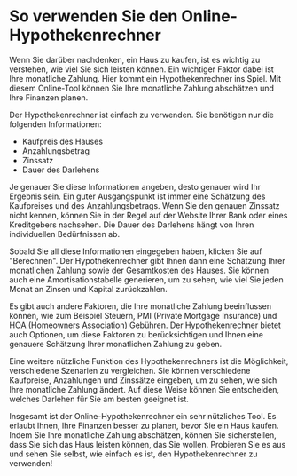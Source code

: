 So verwenden Sie den Online-Hypothekenrechner
=============================================

Wenn Sie darüber nachdenken, ein Haus zu kaufen, ist es wichtig zu verstehen, wie viel Sie sich leisten können. Ein wichtiger Faktor dabei ist Ihre monatliche Zahlung. Hier kommt ein Hypothekenrechner ins Spiel. Mit diesem Online-Tool können Sie Ihre monatliche Zahlung abschätzen und Ihre Finanzen planen.

Der Hypothekenrechner ist einfach zu verwenden. Sie benötigen nur die folgenden Informationen:

- Kaufpreis des Hauses
- Anzahlungsbetrag
- Zinssatz
- Dauer des Darlehens

Je genauer Sie diese Informationen angeben, desto genauer wird Ihr Ergebnis sein. Ein guter Ausgangspunkt ist immer eine Schätzung des Kaufpreises und des Anzahlungsbetrags. Wenn Sie den genauen Zinssatz nicht kennen, können Sie in der Regel auf der Website Ihrer Bank oder eines Kreditgebers nachsehen. Die Dauer des Darlehens hängt von Ihren individuellen Bedürfnissen ab.

Sobald Sie all diese Informationen eingegeben haben, klicken Sie auf "Berechnen". Der Hypothekenrechner gibt Ihnen dann eine Schätzung Ihrer monatlichen Zahlung sowie der Gesamtkosten des Hauses. Sie können auch eine Amortisationstabelle generieren, um zu sehen, wie viel Sie jeden Monat an Zinsen und Kapital zurückzahlen.

Es gibt auch andere Faktoren, die Ihre monatliche Zahlung beeinflussen können, wie zum Beispiel Steuern, PMI (Private Mortgage Insurance) und HOA (Homeowners Association) Gebühren. Der Hypothekenrechner bietet auch Optionen, um diese Faktoren zu berücksichtigen und Ihnen eine genauere Schätzung Ihrer monatlichen Zahlung zu geben.

Eine weitere nützliche Funktion des Hypothekenrechners ist die Möglichkeit, verschiedene Szenarien zu vergleichen. Sie können verschiedene Kaufpreise, Anzahlungen und Zinssätze eingeben, um zu sehen, wie sich Ihre monatliche Zahlung ändert. Auf diese Weise können Sie entscheiden, welches Darlehen für Sie am besten geeignet ist.

Insgesamt ist der Online-Hypothekenrechner ein sehr nützliches Tool. Es erlaubt Ihnen, Ihre Finanzen besser zu planen, bevor Sie ein Haus kaufen. Indem Sie Ihre monatliche Zahlung abschätzen, können Sie sicherstellen, dass Sie sich das Haus leisten können, das Sie wollen. Probieren Sie es aus und sehen Sie selbst, wie einfach es ist, den Hypothekenrechner zu verwenden!